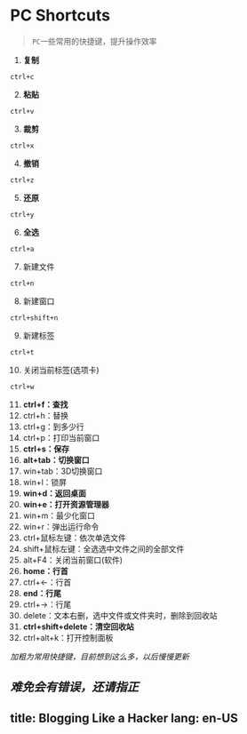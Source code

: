 # PC Shortcuts
> `PC`一些常用的快捷键，提升操作效率

1. **复制**
```shell
ctrl+c
```
2. **粘贴**
```
ctrl+v
```
3. **裁剪**
```
ctrl+x
```
4. **撤销**
```
ctrl+z
```
5. **还原**
```
ctrl+y
```
6. **全选**
```
ctrl+a
```
7. 新建文件
```
ctrl+n
```
8. 新建窗口
```
ctrl+shift+n
```
9. 新建标签
```
ctrl+t
```
10. 关闭当前标签(选项卡)
```
ctrl+w
```
11. **ctrl+f：查找**
12. ctrl+h：替换
13. ctrl+g：到多少行
14. ctrl+p：打印当前窗口
15. **ctrl+s：保存**
16. **alt+tab：切换窗口**
17. win+tab：3D切换窗口
18. win+l：锁屏
19. **win+d：返回桌面**
20. **win+e：打开资源管理器**
21. win+m：最少化窗口
22. win+r：弹出运行命令
23. ctrl+鼠标左键：依次单选文件
24. shift+鼠标左键：全选选中文件之间的全部文件
25. alt+F4：关闭当前窗口(软件)
26. **home：行首**
27. ctrl+←：行首
28. **end：行尾**
29. ctrl+→：行尾
30. delete：文本右删，选中文件或文件夹时，删除到回收站
31. **ctrl+shift+delete：清空回收站**
32. ctrl+alt+k：打开控制面板



*加粗为常用快捷键，目前想到这么多，以后慢慢更新*

*难免会有错误，还请指正*
---
title: Blogging Like a Hacker
lang: en-US
---